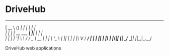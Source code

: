# DriveHub
  _____       _           _    _       _     
 |  __ \     (_)         | |  | |     | |    
 | |  | |_ __ ___   _____| |__| |_   _| |__  
 | |  | | '__| \ \ / / _ \  __  | | | | '_ \ 
 | |__| | |  | |\ V /  __/ |  | | |_| | |_) |
 |_____/|_|  |_| \_/ \___|_|  |_|\__,_|_.__/ 
                                             
DriveHub web applications                                    